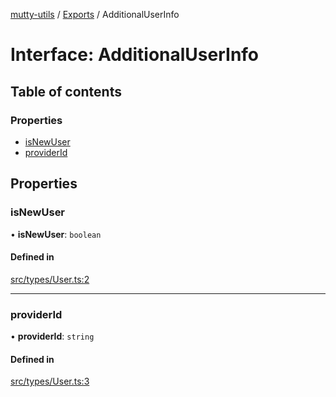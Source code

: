 [mutty-utils](../README.md) / [Exports](../modules.md) / AdditionalUserInfo

# Interface: AdditionalUserInfo

## Table of contents

### Properties

- [isNewUser](AdditionalUserInfo.md#isnewuser)
- [providerId](AdditionalUserInfo.md#providerid)

## Properties

### isNewUser

• **isNewUser**: `boolean`

#### Defined in

[src/types/User.ts:2](https://github.com/jonlaing/mutty-utils/blob/d7d0eb8/src/types/User.ts#L2)

___

### providerId

• **providerId**: `string`

#### Defined in

[src/types/User.ts:3](https://github.com/jonlaing/mutty-utils/blob/d7d0eb8/src/types/User.ts#L3)
